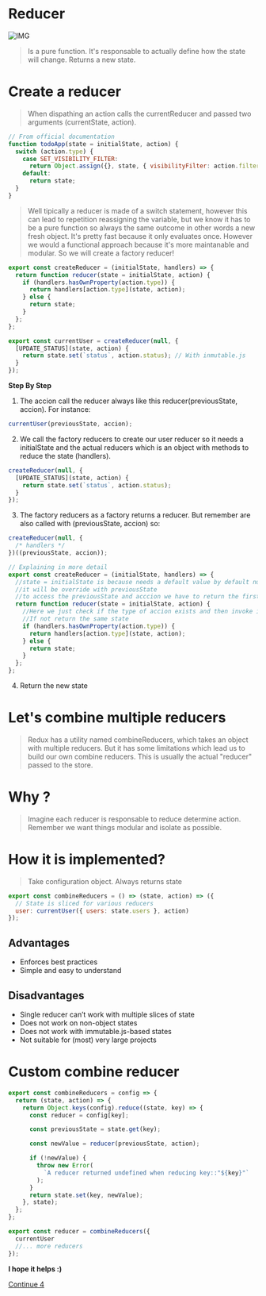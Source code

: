 # Reducer

![IMG](https://media.giphy.com/media/26ufe34jLiGEOqyM8/giphy.gif)

> Is a pure function. It's responsable to actually define how the state will change. Returns a new state.

# Create a reducer

> When dispathing an action calls the currentReducer and passed two arguments (currentState, action).

```javascript
// From official documentation
function todoApp(state = initialState, action) {
  switch (action.type) {
    case SET_VISIBILITY_FILTER:
      return Object.assign({}, state, { visibilityFilter: action.filter });
    default:
      return state;
  }
}
```

> Well tipically a reducer is made of a switch statement, however this can lead to repetition reassigning the variable, but we know it has to be a pure function so always the same outcome in other words a new fresh object. It's pretty fast because it only evaluates once. However we would a functional approach because it's more maintanable and modular. So we will create a factory reducer!

```javascript
export const createReducer = (initialState, handlers) => {
  return function reducer(state = initialState, action) {
    if (handlers.hasOwnProperty(action.type)) {
      return handlers[action.type](state, action);
    } else {
      return state;
    }
  };
};

export const currentUser = createReducer(null, {
  [UPDATE_STATUS](state, action) {
    return state.set(`status`, action.status); // With inmutable.js
  }
});
```

**Step By Step**

1. The accion call the reducer always like this reducer(previousState, accion). For instance:

```javascript
currentUser(previousState, accion);
```

2. We call the factory reducers to create our user reducer so it needs a initialState and the actual reducers which is an object with methods to reduce the state (handlers).

```javascript
createReducer(null, {
  [UPDATE_STATUS](state, action) {
    return state.set(`status`, action.status);
  }
});
```

3. The factory reducers as a factory returns a reducer. But remember are also called with (previousState, accion) so:

```javascript
createReducer(null, {
  /* handlers */
})((previousState, accion));

// Explaining in more detail
export const createReducer = (initialState, handlers) => {
  //state = initialState is because needs a default value by default null
  //it will be override with previousState
  //to access the previousState and acccion we have to return the first function which ends the first execution and we can gain access to the second scope(previousState, acccion)
  return function reducer(state = initialState, action) {
    //Here we just check if the type of accion exists and then invoke it
    //If not return the same state
    if (handlers.hasOwnProperty(action.type)) {
      return handlers[action.type](state, action);
    } else {
      return state;
    }
  };
};
```

4. Return the new state

# Let's combine multiple reducers

> Redux has a utility named combineReducers, which takes an object with multiple reducers. But it has some limitations which lead us to build our own combine reducers. This is usually the actual "reducer" passed to the store.

# Why ?

> Imagine each reducer is responsable to reduce determine action. Remember we want things modular and isolate as possible.

# How it is implemented?

> Take configuration object. Always returns state

```javascript
export const combineReducers = () => (state, action) => ({
  // State is sliced for various reducers
  user: currentUser({ users: state.users }, action)
});
```

## Advantages

* Enforces best practices
* Simple and easy to understand

## Disadvantages

* Single reducer can’t work with multiple slices of state
* Does not work on non-object states
* Does not work with immutable.js-based states
* Not suitable for (most) very large projects

# Custom combine reducer

```javascript
export const combineReducers = config => {
  return (state, action) => {
    return Object.keys(config).reduce((state, key) => {
      const reducer = config[key];

      const previousState = state.get(key);

      const newValue = reducer(previousState, action);

      if (!newValue) {
        throw new Error(
          `A reducer returned undefined when reducing key::"${key}"`
        );
      }
      return state.set(key, newValue);
    }, state);
  };
};

export const reducer = combineReducers({
  currentUser
  //... more reducers
});
```

**I hope it helps :)**

[Continue 4](Redux-Middleware.md)
